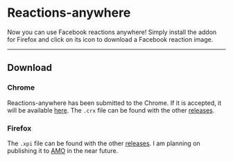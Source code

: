 # Reactions-anywhere
Now you can use Facebook reactions anywhere!
Simply install the addon for Firefox and click on its icon to download a Facebook reaction image.

---

## Download

### Chrome
Reactions-anywhere has been submitted to the Chrome.
If it is accepted, it will be available [here](https://chrome.google.com/webstore/detail/reactions-anywhere/kocbaaabmlkopnnhdjjplknabiddmjdl).
The `.crx` file can be found with the other [releases](https://github.com/TexAgg/reactions-anywhere/releases).

### Firefox
The `.xpi` file can be found with the other [releases](https://github.com/TexAgg/reactions-anywhere/releases).
I am planning on publishing it to [AMO](https://addons.mozilla.org/) in the near future.